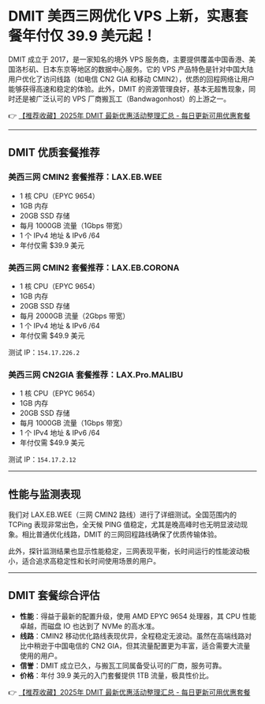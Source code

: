 # DMIT 美西三网优化 VPS 上新，实惠套餐年付仅 39.9 美元起！

DMIT 成立于 2017，是一家知名的境外 VPS 服务商，主要提供覆盖中国香港、美国洛杉矶、日本东京等地区的数据中心服务。它的 VPS 产品特色是针对中国大陆用户优化了访问线路（如电信 CN2 GIA 和移动 CMIN2），优质的回程网络让用户能够获得高速和稳定的体验。此外，DMIT 的资源管理良好，基本无超售现象，同时还是被广泛认可的 VPS 厂商搬瓦工（Bandwagonhost）的上游之一。

👉 [【推荐收藏】2025年 DMIT 最新优惠活动整理汇总 - 每日更新可用优惠套餐](https://bit.ly/dmit_coupon)

---

## DMIT 优质套餐推荐

### 美西三网 CMIN2 套餐推荐：LAX.EB.WEE
- 1 核 CPU（EPYC 9654）
- 1GB 内存
- 20GB SSD 存储
- 每月 1000GB 流量（1Gbps 带宽）
- 1 个 IPv4 地址 & IPv6 /64
- 年付仅需 $39.9 美元

### 美西三网 CMIN2 套餐推荐：LAX.EB.CORONA
- 1 核 CPU（EPYC 9654）
- 1GB 内存
- 20GB SSD 存储
- 每月 2000GB 流量（2Gbps 带宽）
- 1 个 IPv4 地址 & IPv6 /64
- 年付仅需 $49.9 美元

测试 IP：`154.17.226.2`

### 美西三网 CN2GIA 套餐推荐：LAX.Pro.MALIBU
- 1 核 CPU（EPYC 9654）
- 1GB 内存
- 20GB SSD 存储
- 每月 1000GB 流量（1Gbps 带宽）
- 1 个 IPv4 地址 & IPv6 /64
- 年付仅需 $49.9 美元

测试 IP：`154.17.2.12`

---

## 性能与监测表现

我们对 LAX.EB.WEE（三网 CMIN2 路线）进行了详细测试。全国范围内的 TCPing 表现非常出色，全天候 PING 值稳定，尤其是晚高峰时也无明显波动现象。相比普通优化线路，DMIT 的三网回程路线确保了优质传输体验。

此外，探针监测结果也显示性能稳定，三网表现平衡，长时间运行的性能波动极小，适合追求高稳定性和长时间使用场景的用户。

---

## DMIT 套餐综合评估

- **性能**：得益于最新的配置升级，使用 AMD EPYC 9654 处理器，其 CPU 性能卓越，而磁盘 IO 也达到了 NVMe 的高水准。
- **线路**：CMIN2 移动优化路线表现优异，全程稳定无波动。虽然在高端线路对比中稍逊于中国电信的 CN2 GIA，但其流量配置更为丰富，适合需要大流量使用的用户。
- **信誉**：DMIT 成立已久，与搬瓦工同属备受认可的厂商，服务可靠。
- **价格**：年付 39.9 美元的入门套餐提供 1TB 流量，极具性价比。

👉 [【推荐收藏】2025年 DMIT 最新优惠活动整理汇总 - 每日更新可用优惠套餐](https://bit.ly/dmit_coupon)